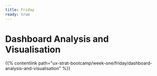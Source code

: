 ```yaml
---
title: Friday
ready: true
---
```


# **Dashboard Analysis and Visualisation** 

{{% contentlink path="ux-strat-bootcamp/week-one/friday/dashboard-analysis-and-visualisation" %}}
